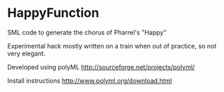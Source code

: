 HappyFunction
=============

SML code to generate the chorus of Pharrel's "Happy" 

Experimental hack mostly written on a train when out of practice, so not very elegant.

Developed using polyML http://sourceforge.net/projects/polyml/

Install instructions
http://www.polyml.org/download.html


